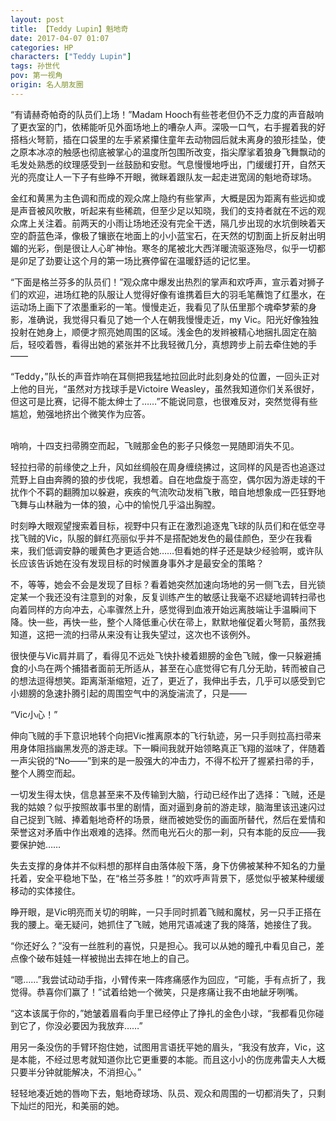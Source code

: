 ```yaml
---
layout: post
title: 【Teddy Lupin】魁地奇
date: 2017-04-07 01:07
categories: HP
characters: ["Teddy Lupin"]
tags: 孙世代
pov: 第一视角
origin: 名人朋友圈
---
```


“有请赫奇帕奇的队员们上场！”Madam Hooch有些苍老但仍不乏力度的声音敲响了更衣室的门，依稀能听见外面场地上的嘈杂人声。深吸一口气，右手握着我的好搭档火弩箭，插在口袋里的左手紧紧攥住童年去动物园后就未离身的狼形挂坠，使之原本冰凉的触感也彻底被掌心的温度所包围所改变，指尖摩挲着狼身飞舞飘动的毛发处熟悉的纹理感受到一丝鼓励和安慰。气息慢慢地呼出，门缓缓打开，自然天光的亮度让人一下子有些睁不开眼，微眯着跟队友一起走进宽阔的魁地奇球场。

金红和黄黑为主色调和而成的观众席上隐约有些掌声，大概是因为距离有些远抑或是声音被风吹散，听起来有些稀疏，但至少足以知晓，我们的支持者就在不远的观众席上关注着。前两天的小雨让场地还没有完全干透，隔几步出现的水坑倒映着天空的蔚蓝色泽，像极了镶嵌在地面上的小小蓝宝石，在天然的切割面上折反射出明媚的光彩，倒是很让人心旷神怡。寒冬的尾被北大西洋暖流驱逐殆尽，似乎一切都是卯足了劲要让这个月的第一场比赛停留在温暖舒适的记忆里。

“下面是格兰芬多的队员们！”观众席中爆发出热烈的掌声和欢呼声，宣示着对狮子们的欢迎，进场红艳的队服让人觉得好像有谁携着巨大的羽毛笔蘸饱了红墨水，在运动场上画下了浓墨重彩的一笔。慢慢走近，我看见了队伍里那个魂牵梦萦的身影，准确说，我觉得只看见了她一个人在朝我慢慢走近，my Vic。阳光好像独独投射在她身上，顺便才照亮她周围的区域。浅金色的发辫被精心地捆扎固定在脑后，轻咬着唇，看得出她的紧张并不比我轻微几分，真想跨步上前去牵住她的手——

“Teddy，”队长的声音炸响在耳侧把我猛地拉回此时此刻身处的位置，一回头正对上他的目光，“虽然对方找球手是Victoire Weasley，虽然我知道你们关系很好，但这可是比赛，记得不能太绅士了……”不能说同意，也很难反对，突然觉得有些尴尬，勉强地挤出个微笑作为应答。

<br>
哨响，十四支扫帚腾空而起，飞贼那金色的影子只倏忽一晃随即消失不见。

轻拉扫帚的前缘使之上升，风如丝绸般在周身缠绕拂过，这同样的风是否也追逐过荒野上自由奔腾的狼的步伐呢，我想着。自在地盘旋于高空，偶尔因为游走球的干扰作个不羁的翻腾加以躲避，疾疾的气流吹动发梢飞散，暗自地想象成一匹狂野地飞舞与山林融为一体的狼，心中的愉悦几乎溢出胸膛。

时刻睁大眼观望搜索着目标，视野中只有正在激烈追逐鬼飞球的队员们和在低空寻找飞贼的Vic，队服的鲜红亮丽似乎并不是搭配她发色的最佳颜色，至少在我看来，我们低调安静的暖黄色才更适合她……但看她的样子还是缺少经验啊，或许队长应该告诉她在没有发现目标的时候置身事外才是最安全的策略？

不，等等，她会不会是发现了目标？看着她突然加速向场地的另一侧飞去，目光锁定某一个我还没有注意到的对象，反复训练产生的敏感让我毫不迟疑地调转扫帚也向着同样的方向冲去，心率骤然上升，感觉得到血液开始远离肢端让手温瞬间下降。快一些，再快一些，整个人降低重心伏在帚上，默默地催促着火弩箭，虽然我知道，这把一流的扫帚从来没有让我失望过，这次也不该例外。

很快便与Vic肩并肩了，看得见不远处飞快扑棱着翅膀的金色飞贼，像一只躲避捕食的小鸟在两个捕猎者面前无所适从，甚至在心底觉得它有几分无助，转而被自己的想法逗得想笑。距离渐渐缩短，近了，更近了，我伸出手去，几乎可以感受到它小翅膀的急速扑腾引起的周围空气中的涡旋湍流了，只是——

“Vic小心！”

伸向飞贼的手下意识地转个向把Vic推离原本的飞行轨迹，另一只手则拉高扫帚来用身体阻挡幽黑发亮的游走球。下一瞬间我就开始领略真正飞翔的滋味了，伴随着一声尖锐的“No——”到来的是一股强大的冲击力，不得不松开了握紧扫帚的手，整个人腾空而起。

一切发生得太快，信息甚至来不及传输到大脑，行动已经作出了选择：飞贼，还是我的姑娘？似乎按照故事书里的剧情，面对逼到身前的游走球，脑海里该迅速闪过自己捉到飞贼、捧着魁地奇杯的场景，继而被她受伤的画面所替代，然后在爱情和荣誉这对矛盾中作出艰难的选择。然而电光石火的那一刹，只有本能的反应——我要保护她……

失去支撑的身体并不似料想的那样自由落体般下落，身下仿佛被某种不知名的力量托着，安全平稳地下坠，在“格兰芬多胜！”的欢呼声背景下，感觉似乎被某种缓缓移动的实体接住。

睁开眼，是Vic明亮而关切的明眸，一只手同时抓着飞贼和魔杖，另一只手正搭在我的腰上。毫无疑问，她抓住了飞贼，她用咒语减速了我的降落，她接住了我。

“你还好么？”没有一丝胜利的喜悦，只是担心。我可以从她的瞳孔中看见自己，差点像个破布娃娃一样被抛出去摔在地上的自己。

“嗯……”我尝试动动手指，小臂传来一阵疼痛感作为回应，“可能，手有点折了，我觉得。恭喜你们赢了！”试着给她一个微笑，只是疼痛让我不由地龇牙咧嘴。

“这本该属于你的，”她皱着眉看向手里已经停止了挣扎的金色小球，“我都看见你碰到它了，你没必要因为我放弃……”

用另一条没伤的手臂环抱住她，试图用言语抚平她的眉头，“我没有放弃，Vic，这是本能，不经过思考就知道你比它更重要的本能。而且这小小的伤庞弗雷夫人大概只要半分钟就能解决，不消担心。”

轻轻地凑近她的唇吻下去，魁地奇球场、队员、观众和周围的一切都消失了，只剩下灿烂的阳光，和美丽的她。
